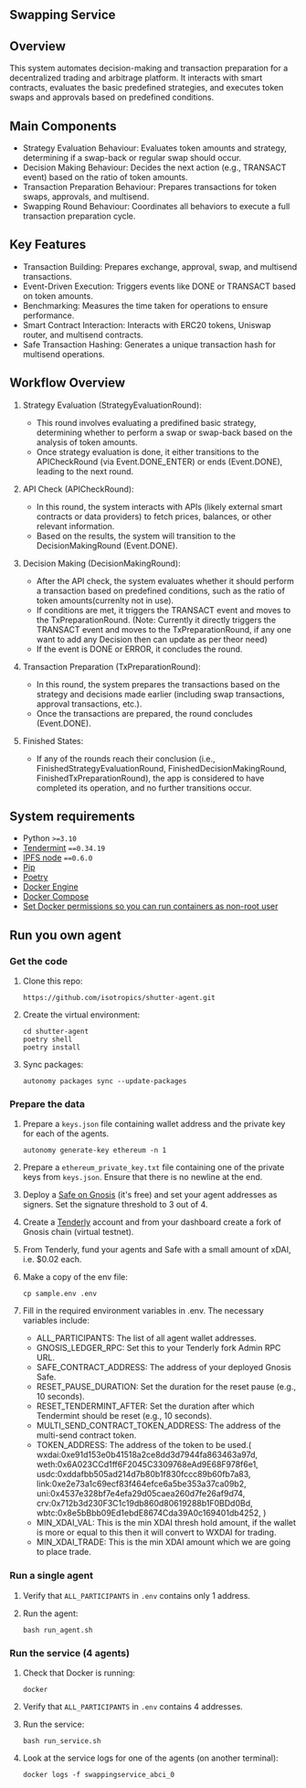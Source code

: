 ## Swapping Service
## Overview
  This system automates decision-making and transaction preparation for a decentralized trading and arbitrage platform. It interacts with smart contracts, evaluates the basic predefined strategies, and executes token swaps and approvals based on predefined conditions.

## Main Components
 - Strategy Evaluation Behaviour: Evaluates token amounts and strategy, determining if a swap-back or      regular swap should occur.
 - Decision Making Behaviour: Decides the next action (e.g., TRANSACT event) based on the ratio of token amounts.
 - Transaction Preparation Behaviour: Prepares transactions for token swaps, approvals, and multisend.
 - Swapping Round Behaviour: Coordinates all behaviors to execute a full transaction preparation cycle.
## Key Features
- Transaction Building: Prepares exchange, approval, swap, and multisend transactions.
- Event-Driven Execution: Triggers events like DONE or TRANSACT based on token amounts.
- Benchmarking: Measures the time taken for operations to ensure performance.
- Smart Contract Interaction: Interacts with ERC20 tokens, Uniswap router, and multisend contracts.
- Safe Transaction Hashing: Generates a unique transaction hash for multisend operations.

## Workflow Overview
1. Strategy Evaluation (StrategyEvaluationRound):

    - This round involves evaluating a predifined basic strategy, determining whether to perform a swap or swap-back based on the analysis of token amounts.
    - Once strategy evaluation is done, it either transitions to the APICheckRound (via Event.DONE_ENTER) or ends (Event.DONE), leading to the next round.
2. API Check (APICheckRound):

    - In this round, the system interacts with APIs (likely external smart contracts or data providers) to fetch prices, balances, or other relevant information.
    - Based on the results, the system will transition to the DecisionMakingRound (Event.DONE).
3. Decision Making (DecisionMakingRound):

    - After the API check, the system evaluates whether it should perform a transaction based on predefined conditions, such as the ratio of token amounts(currenlty not in use).
    - If conditions are met, it triggers the TRANSACT event and moves to the TxPreparationRound. (Note: Currently it directly triggers the TRANSACT event and moves to the TxPreparationRound, if any one want to add any Decision then can update as per theor need)
    - If the event is DONE or ERROR, it concludes the round.
4. Transaction Preparation (TxPreparationRound):

    - In this round, the system prepares the transactions based on the strategy and decisions made earlier (including swap transactions, approval transactions, etc.).
    - Once the transactions are prepared, the round concludes (Event.DONE).
5. Finished States:

    - If any of the rounds reach their conclusion (i.e., FinishedStrategyEvaluationRound, FinishedDecisionMakingRound, FinishedTxPreparationRound), the app is considered to have completed its operation, and no further transitions occur.
## System requirements

- Python `>=3.10`
- [Tendermint](https://docs.tendermint.com/v0.34/introduction/install.html) `==0.34.19`
- [IPFS node](https://docs.ipfs.io/install/command-line/#official-distributions) `==0.6.0`
- [Pip](https://pip.pypa.io/en/stable/installation/)
- [Poetry](https://python-poetry.org/)
- [Docker Engine](https://docs.docker.com/engine/install/)
- [Docker Compose](https://docs.docker.com/compose/install/)
- [Set Docker permissions so you can run containers as non-root user](https://docs.docker.com/engine/install/linux-postinstall/)

## Run you own agent

### Get the code

1. Clone this repo:

    ```
    https://github.com/isotropics/shutter-agent.git
    ```

2. Create the virtual environment:

    ```
    cd shutter-agent
    poetry shell
    poetry install
    ```

3. Sync packages:

    ```
    autonomy packages sync --update-packages
    ```

### Prepare the data

1. Prepare a `keys.json` file containing wallet address and the private key for each of the  agents.

    ```
    autonomy generate-key ethereum -n 1
    ```

2. Prepare a `ethereum_private_key.txt` file containing one of the private keys from `keys.json`. Ensure that there is no newline at the end.

3. Deploy a [Safe on Gnosis](https://app.safe.global/welcome) (it's free) and set your agent addresses as signers. Set the signature threshold to 3 out of 4.

4. Create a [Tenderly](https://tenderly.co/) account and from your dashboard create a fork of Gnosis chain (virtual testnet).

5. From Tenderly, fund your agents and Safe with a small amount of xDAI, i.e. $0.02 each.

6. Make a copy of the env file:

    ```
    cp sample.env .env
    ```

7. Fill in the required environment variables in .env. The necessary variables include:
    - ALL_PARTICIPANTS: The list of all agent wallet addresses.
    - GNOSIS_LEDGER_RPC: Set this to your Tenderly fork Admin RPC URL.
    - SAFE_CONTRACT_ADDRESS: The address of your deployed Gnosis Safe.
    - RESET_PAUSE_DURATION: Set the duration for the reset pause (e.g., 10 seconds).
    - RESET_TENDERMINT_AFTER: Set the duration after which Tendermint should be reset (e.g., 10 seconds).
    - MULTI_SEND_CONTRACT_TOKEN_ADDRESS: The address of the multi-send contract token.
    - TOKEN_ADDRESS: The address of the token to be used.(
        wxdai:0xe91d153e0b41518a2ce8dd3d7944fa863463a97d,
        weth:0x6A023CCd1ff6F2045C3309768eAd9E68F978f6e1,
        usdc:0xddafbb505ad214d7b80b1f830fccc89b60fb7a83,
        link:0xe2e73a1c69ecf83f464efce6a5be353a37ca09b2,
        uni:0x4537e328bf7e4efa29d05caea260d7fe26af9d74,
        crv:0x712b3d230F3C1c19db860d80619288b1F0BDd0Bd,
        wbtc:0x8e5bBbb09Ed1ebdE8674Cda39A0c169401db4252,
        )
    - MIN_XDAI_VAL: This is the min XDAI thresh hold amount, if the wallet is  more or equal to this then it will convert to WXDAI for trading.
    - MIN_XDAI_TRADE: This is the min XDAI amount which we are going to place trade.

### Run a single agent

1. Verify that `ALL_PARTICIPANTS` in `.env` contains only 1 address.

2. Run the agent:

    ```
    bash run_agent.sh
    ```

### Run the service (4 agents)

1. Check that Docker is running:

    ```
    docker
    ```

2. Verify that `ALL_PARTICIPANTS` in `.env` contains 4 addresses.

3. Run the service:

    ```
    bash run_service.sh
    ```

4. Look at the service logs for one of the agents (on another terminal):

    ```
    docker logs -f swappingservice_abci_0
    ```


